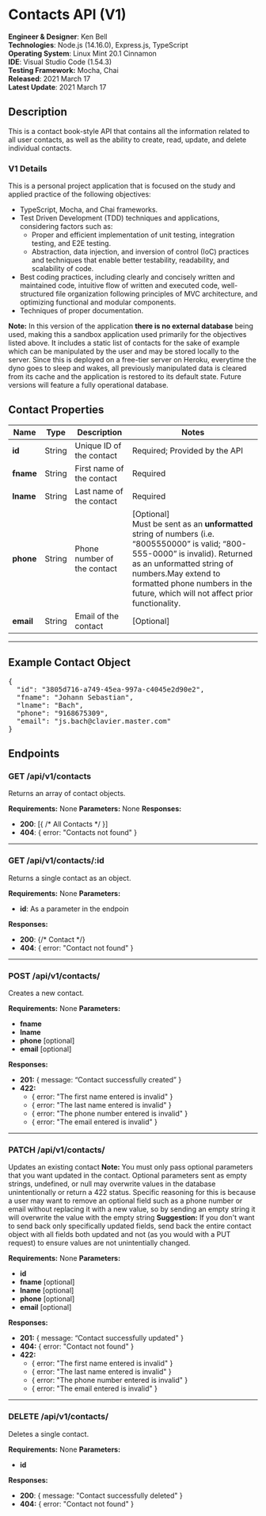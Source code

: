 # Contacts API (V1)

**Engineer & Designer**: Ken Bell<br>
**Technologies**: Node.js (14.16.0), Express.js, TypeScript<br>
**Operating System**: Linux Mint 20.1 Cinnamon<br>
**IDE**: Visual Studio Code (1.54.3)<br>
**Testing Framework:** Mocha, Chai<br>
**Released**: 2021 March 17<br>
**Latest Update**: 2021 March 17<br>

## **Description**

This is a contact book-style API that contains all the information related to all user contacts, as well as the ability to create, read, update, and delete individual contacts.

### **V1 Details**

This is a personal project application that is focused on the study and applied practice of the following objectives:

- TypeScript, Mocha, and Chai frameworks.
- Test Driven Development (TDD) techniques and applications, considering factors such as:
  - Proper and efficient implementation of unit testing, integration testing, and E2E testing.
  - Abstraction, data injection, and inversion of control (IoC) practices and techniques that enable better testability, readability, and scalability of code.
- Best coding practices, including clearly and concisely written and maintained code, intuitive flow of written and executed code, well-structured file organization following principles of MVC architecture, and optimizing functional and modular components.
- Techniques of proper documentation.

**Note:** In this version of the application **there is no external database** being used, making this a sandbox application used primarily for the objectives listed above. It includes a static list of contacts for the sake of example which can be manipulated by the user and may be stored locally to the server. Since this is deployed on a free-tier server on Heroku, everytime the dyno goes to sleep and wakes, all previously manipulated data is cleared from its cache and the application is restored to its default state. Future versions will feature a fully operational database.

## **Contact Properties**

| Name      | Type   | Description                 | Notes                                                                                                                                                                                                                                                                    |
| --------- | ------ | --------------------------- | ------------------------------------------------------------------------------------------------------------------------------------------------------------------------------------------------------------------------------------------------------------------------ |
| **id**    | String | Unique ID of the contact    | Required; Provided by the API                                                                                                                                                                                                                                            |
| **fname** | String | First name of the contact   | Required                                                                                                                                                                                                                                                                 |
| **lname** | String | Last name of the contact    | Required                                                                                                                                                                                                                                                                 |
| **phone** | String | Phone number of the contact | [Optional]<br>Must be sent as an **unformatted** string of numbers (i.e. “8005550000” is valid; “800-555-0000” is invalid). Returned as an unformatted string of numbers.May extend to formatted phone numbers in the future, which will not affect prior functionality. |
| **email** | String | Email of the contact        | [Optional]                                                                                                                                                                                                                                                               |

---

## **Example Contact Object**

<pre>
{
  "id": "3805d716-a749-45ea-997a-c4045e2d90e2",
  "fname": "Johann Sebastian",
  "lname": "Bach",
  "phone": "9168675309",
  "email": "js.bach@clavier.master.com"
}
</pre>

## **Endpoints**

### **GET** /api/v1/contacts

Returns an array of contact objects.

**Requirements:** None
**Parameters:** None
**Responses:**

- **200**: [{ /* All Contacts */ }]
- **404**: { error: "Contacts not found" }

---

### **GET** /api/v1/contacts/:id

Returns a single contact as an object.

**Requirements:** None
**Parameters:**

- **id**: As a parameter in the endpoin

**Responses:**

- **200**: {/\* Contact \*/}
- **404**: { error: "Contact not found" }

---

### **POST** /api/v1/contacts/

Creates a new contact.

**Requirements:** None
**Parameters:**

- **fname**
- **lname**
- **phone** [optional]
- **email** [optional]

**Responses:**

- **201:** { message: “Contact successfully created” }
- **422:**
  - { error: "The first name entered is invalid" }
  - { error: "The last name entered is invalid" }
  - { error: "The phone number entered is invalid" }
  - { error: "The email entered is invalid" }

---

### **PATCH** /api/v1/contacts/

Updates an existing contact
**Note:** You must only pass optional parameters that you want updated in the contact. Optional parameters sent as empty strings, undefined, or null may overwrite values in the database unintentionally or return a 422 status. Specific reasoning for this is because a user may want to remove an optional field such as a phone number or email without replacing it with a new value, so by sending an empty string it will overwrite the value with the empty string
**Suggestion:** If you don't want to send back only specifically updated fields, send back the entire contact object with all fields both updated and not (as you would with a PUT request) to ensure values are not unintentially changed.

**Requirements:** None
**Parameters:**

- **id**
- **fname** [optional]
- **lname** [optional]
- **phone** [optional]
- **email** [optional]

**Responses:**

- **201:** { message: “Contact successfully updated" }
- **404:** { error: "Contact not found" }
- **422:**
  - { error: "The first name entered is invalid" }
  - { error: "The last name entered is invalid" }
  - { error: "The phone number entered is invalid" }
  - { error: "The email entered is invalid" }

---

### <deleteText>**DELETE**</deleteText> /api/v1/contacts/

Deletes a single contact.

**Requirements:** None
**Parameters:**

- **id**

**Responses:**

- **200**: { message: "Contact successfully deleted" }
- **404:** { error: "Contact not found" }
